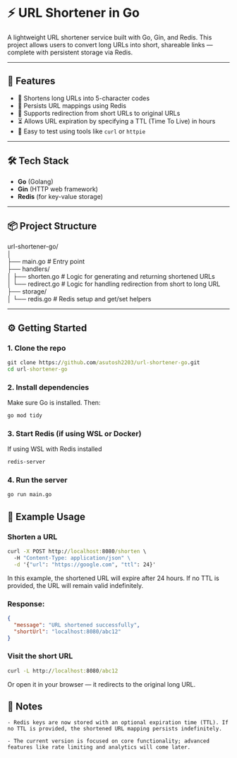 # ⚡ URL Shortener in Go

A lightweight URL shortener service built with Go, Gin, and Redis. This project allows users to convert long URLs into short, shareable links — complete with persistent storage via Redis.

---

## 🚀 Features

- 🔗 Shortens long URLs into 5-character codes
- 💾 Persists URL mappings using Redis
- 🔁 Supports redirection from short URLs to original URLs
- ⏳ Allows URL expiration by specifying a TTL (Time To Live) in hours
- 🧪 Easy to test using tools like `curl` or `httpie`

---

## 🛠 Tech Stack

- **Go** (Golang)
- **Gin** (HTTP web framework)
- **Redis** (for key-value storage)

---

## 📦 Project Structure

url-shortener-go/  
│  
├── main.go # Entry point  
├── handlers/  
│ ├── shorten.go # Logic for generating and returning shortened URLs  
│ └── redirect.go # Logic for handling redirection from short to long URL  
├── storage/  
│ └── redis.go # Redis setup and get/set helpers


---

## ⚙️ Getting Started

### 1. Clone the repo

``` cmd
git clone https://github.com/asutosh2203/url-shortener-go.git
cd url-shortener-go
```

### 2. Install dependencies

Make sure Go is installed. Then:

```cmd
go mod tidy
```

### 3. Start Redis (if using WSL or Docker)

If using WSL with Redis installed

```cmd
redis-server
```

### 4. Run the server

```cmd
go run main.go
```

## 🔁 Example Usage
### Shorten a URL

```cmd
curl -X POST http://localhost:8080/shorten \ 
  -H "Content-Type: application/json" \
  -d '{"url": "https://google.com", "ttl": 24}'
```

In this example, the shortened URL will expire after 24 hours. If no TTL is provided, the URL will remain valid indefinitely.

### Response:

```json
{
  "message": "URL shortened successfully",
  "shortUrl": "localhost:8080/abc12"
}
```

### Visit the short URL

```cmd
curl -L http://localhost:8080/abc12
```

Or open it in your browser — it redirects to the original long URL.

## 📌 Notes

    - Redis keys are now stored with an optional expiration time (TTL). If no TTL is provided, the shortened URL mapping persists indefinitely.

    - The current version is focused on core functionality; advanced features like rate limiting and analytics will come later.
